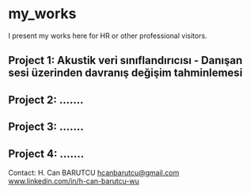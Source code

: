 # my_works

I present my works here for HR or other professional visitors.

## Project 1: Akustik veri sınıflandırıcısı - Danışan sesi üzerinden davranış değişim tahminlemesi

## Project 2: .......

## Project 3: .......

## Project 4: .......


Contact:
H. Can BARUTCU
hcanbarutcu@gmail.com
www.linkedin.com/in/h-can-barutcu-wu

